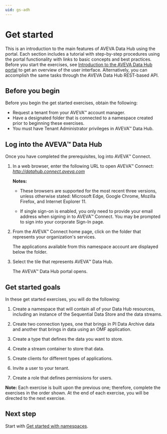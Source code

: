 ```yaml
---
uid: gs-adh
---
```


# Get started 

This is an introduction to the main features of AVEVA Data Hub using the portal. Each section includes a tutorial with step-by-step procedures using the portal functionality with links to basic concepts and best practices. Before you start the exercises, see [Introduction to the AVEVA Data Hub portal](xref:introPortalInterface) to get an overview of the user interface. Alternatively, you can accomplish the same tasks through the AVEVA Data Hub REST-based API. 

## Before you begin

Before you begin the get started exercises, obtain the following:

* Request a tenant from your AVEVA&trade; account manager.
* Have a designated folder that is connected to a namespace created prior to beginning these exercises.
* You must have Tenant Administrator privileges in AVEVA&trade; Data Hub.

## Log into the AVEVA&trade; Data Hub

Once you have completed the prerequisites, log into AVEVA&trade; Connect.

1. In a web browser, enter the following URL to open AVEVA&trade; Connect: *http://datahub.connect.aveva.com*

   **Notes:**
   
   * These browsers are supported for the most recent three versions, unless otherwise stated: Microsoft Edge, Google Chrome, Mozilla Firefox, and Internet Explorer 11.

   * If single sign-on is enabled, you only need to provide your email address when signing in to AVEVA&trade; Connect. You may be prompted to sign into your corporate Sign-In page.

1. From the AVEVA&trade; Connect home page, click on the folder that represents your organization's services.

   The applications available from this namespace account are displayed below the folder.

1. Select the tile that represents AVEVA&trade; Data Hub.

   The AVEVA&trade; Data Hub portal opens.
   
   <!-- I'm guessing there are additional next steps that depend on the Identity Provider they are using? --> 

## Get started goals

In these get started exercises, you will do the following:

1. Create a namespace that will contain all of your Data Hub resources, including an instance of the Sequential Data Store and the data streams.

1. Create two connection types, one that brings in PI Data Archive data and another that brings in data using an OMF application.

1. Create a type that defines the data you want to store.

1. Create a stream container to store that data.

1. Create clients for different types of applications.

1. Invite a user to your tenant.

1. Create a role that defines permissions for users.

**Note:** Each exercise is built upon the previous one; therefore, complete the exercises in the order shown. At the end of each exercise, you will be directed to the next exercise.  

## Next step

Start with [Get started with namespaces](xref:gsNamespaces).
